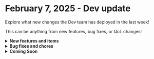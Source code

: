 # February 7, 2025 - Dev update

Explore what new changes the Dev team has deployed in the last week!

This can be anything from new features, bug fixes, or QoL changes!

<details>

<summary><strong>New features and items</strong></summary>

* Introduced support for custom HTML in SendMail, allowing more advanced email formatting
* Added success/fail stats to the GraphQL TimeSavedGroupByWorkflow endpoint for better workflow analytics
* Ensured only enabled organizations appear in the “Test as User” feature
* Show Windows shortcut keys on right click in workflow canvas
* Increased max page and page size settings for Datto PSA
* Updated Org Picker to remove “Rewst Staff” for non-staff users
* Changed estimated hours parameter in Datto PSA actions to number instead of integer

</details>

<details>

<summary><strong>Bug fixes and chores</strong></summary>

* Fixed missing Custom Integration icons in favorites menu
* Fixed note resizing issue
* Fixed Bitdefender integration issues for generic requests
* Stopped Google Workspace Admin Create Now Organizational Unit action from crashing page&#x20;
* Corrected dropped query parameters for forms users requiring log in
* Added fix for forms with empty dropdowns causing Jinja evaluation failure
* Corrected the ConnectWise Manage date formatting
* Corrected the pop-out button URL in Workflow Builder opening to Scripts rather than Templates
* Displayed boolean fields as checkboxes in forms
* Fixed error when refreshing Datto PSA Get Roles action parameter
* Removed duplicate ConnectWise PSA - Update Contact action fields for Type, which load the same information
* Fixed IT Portal Update Field for ID action name
* Updated IT Portal Update Field for ID action Value parameter to string
* Handled null values in the Workflow Builder’s TaskForm more gracefully
* Added categories to crates for upcoming searchability improvements
* Added actions for upcoming SyncMonkey integration
* Added new UI libraries&#x20;
* Removed unnecessary console warnings for cleaner logs
* Pruned workflow executions in batches to optimize database performance
* Updated integration refresh to run twice per day

</details>

<details>

<summary><strong>Coming Soon</strong></summary>

* Generic GraphQL Request Action to the Rewst Integration
* Configurable Rewst support access
* Granular forms permissions
* SyncMonkey integration

</details>
